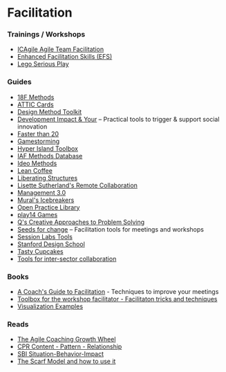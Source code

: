 # Facilitation
### Trainings / Workshops
- [ICAgile Agile Team Facilitation](https://www.ntuclearninghub.com/en-gb/-/course/icagile-agile-team-facilitation)
- [Enhanced Facilitation Skills (EFS)](https://pivotal-learning.com/public-courses/)
- [Lego Serious Play](https://www.serious.global/learn/lego-serious-play-facilitator-training/singapore/)

### Guides
- [18F Methods](https://methods.18f.gov/)
- [ATTIC Cards](https://attic.bcpsqc.ca/cards/)
- [Design Method Toolkit](https://toolkits.dss.cloud/design/)
- [Development Impact & Your](https://diytoolkit.org/tools/) – Practical tools to trigger & support social innovation
- [Faster than 20](https://fasterthan20.com/)
- [Gamestorming](https://gamestorming.com/)
- [Hyper Island Toolbox](https://toolbox.hyperisland.com/)
- [IAF Methods Database](https://www.sessionlab.com/library/iafmethods)
- [Ideo Methods](http://www.designkit.org/methods)
- [Lean Coffee](http://leancoffee.org/)
- [Liberating Structures](http://www.liberatingstructures.com/ls/)
- [Lisette Sutherland's Remote Collaboration](https://www.collaborationsuperpowers.com/remote-resources/)
- [Management 3.0](https://management30.com/practice/)
- [Mural's Icebreakers](https://www.mural.co/blog/online-warm-ups-energizers)
- [Open Practice Library](https://openpracticelibrary.com/)
- [play14 Games](https://play14.org/games/)
- [Q's Creative Approaches to Problem Solving](https://s20056.pcdn.co/wp-content/uploads/2017/08/Q-community-CAPS-toolkit-2017.pdf)
- [Seeds for change](https://seedsforchange.org.uk/tools.pdf) – Facilitation tools for meetings and workshops
- [Session Labs Tools](https://www.sessionlab.com/library)
- [Stanford Design School](https://dschool.stanford.edu/resources/)
- [Tasty Cupcakes](https://www.tastycupcakes.org/)
- [Tools for inter-sector collaboration](https://intersector.com/toolkit/)

### Books
- [A Coach's Guide to Facilitation](https://leanpub.com/facilitation/read) - Techniques to improve your meetings
- [Toolbox for the workshop facilitator - Facilitaton tricks and techniques](https://docs.google.com/presentation/d/1IMXozj-GgyX8rywJl2XoMW0R6xszGnSG8mTljOTvU7A/edit#slide=id.g9a3dc90cb_217_86)
- [Visualization Examples](https://visualizationexamples.com/)

### Reads
- [The Agile Coaching Growth Wheel](https://resources.scrumalliance.org/Article/agile-coaching-growth-wheel)
- [CPR Content - Pattern - Relationship](https://www.coaching4growth.co.nz/blog/2015/4/10/content-pattern-relationship)
- [SBI Situation-Behavior-Impact](https://www.ccl.org/articles/leading-effectively-articles/closing-the-gap-between-intent-vs-impact-sbii/#:~:text=The%20Situation%2DBehavior%2DImpact%20method,holding%20talent%20conversations%20with%20employees.)
- [The Scarf Model and how to use it](https://thecollaborationlab.com/blog/the-scarf-model-and-how-to-use-it)
